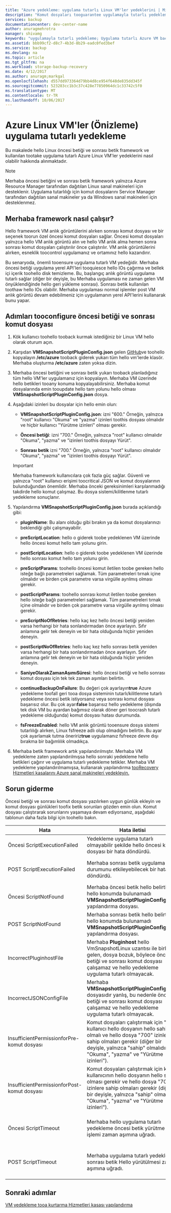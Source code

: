 ```yaml
---
title: "Azure yedekleme: uygulama tutarlı Linux VM'ler yedeklerini | Microsoft Docs"
description: "Komut dosyaları tooguarantee uygulamayla tutarlı yedeklemeler tooAzure, Linux sanal makineleriniz için kullanın. Merhaba komut dosyaları yalnızca Resource Manager dağıtım tooLinux Vm'lerde uygulanır; Merhaba betikleri tooWindows VM'ler veya service manager dağıtımları geçerli değildir. Bu makalede hello komut dosyaları, sorun giderme dahil olmak üzere yapılandırma hello adımlarında alır."
services: backup
documentationcenter: dev-center-name
author: anuragmehrotra
manager: shivamg
keywords: "uygulamayla tutarlı yedekleme; Uygulama tutarlı Azure VM backup; Linux VM yedekleme; Azure yedekleme"
ms.assetid: bbb99cf2-d8c7-4b3d-8b29-eadc0fed3bef
ms.service: backup
ms.devlang: na
ms.topic: article
ms.tgt_pltfrm: na
ms.workload: storage-backup-recovery
ms.date: 4/12/2017
ms.author: anuragm;markgal
ms.openlocfilehash: d557dd973364d79bb4d8ce954f648de835dd345f
ms.sourcegitcommit: 523283cc1b3c37c428e77850964dc1c33742c5f0
ms.translationtype: MT
ms.contentlocale: tr-TR
ms.lasthandoff: 10/06/2017
---
```

# <a name="application-consistent-backup-of-azure-linux-vms-preview"></a>Azure Linux VM'ler (Önizleme) uygulama tutarlı yedekleme

Bu makalede hello Linux öncesi betiği ve sonrası betik framework ve kullanılan tootake uygulama tutarlı Azure Linux VM'ler yedeklerini nasıl olabilir hakkında alınmaktadır.

> [!Note]
> Merhaba öncesi betiğini ve sonrası betik framework yalnızca Azure Resource Manager tarafından dağıtılan Linux sanal makineleri için desteklenir. Uygulama tutarlılığı için komut dosyalarını Service Manager tarafından dağıtılan sanal makineler ya da Windows sanal makineleri için desteklenmez.
>

## <a name="how-hello-framework-works"></a>Merhaba framework nasıl çalışır?

Hello framework VM anlık görüntülerini alırken sonrası komut dosyası ve bir seçenek toorun özel öncesi komut dosyaları sağlar. Öncesi komut dosyaları yalnızca hello VM anlık görüntü alın ve hello VM anlık alma hemen sonra sonrası komut dosyaları çalıştırılır önce çalıştırılır. VM anlık görüntülerini alırken, esneklik toocontrol uygulamanız ve ortamınız hello kazandırır.

Bu senaryoda, önemli tooensure uygulama tutarlı VM yedeğidir. Merhaba öncesi betiği uygulama yerel API'leri tooquiesce hello IOs çağırma ve bellek içi içerik toohello disk temizleme. Bu, başlangıç anlık görüntü uygulama tutarlı sağlar (diğer bir deyişle, bu Merhaba uygulaması ne zaman gelen VM önyüklendiğinde hello geri yükleme sonrası). Sonrası betik kullanılan toothaw hello IOs olabilir. Merhaba uygulaması normal işlemler post VM anlık görüntü devam edebilmeniz için uygulamanın yerel API'lerini kullanarak bunu yapar.

## <a name="steps-tooconfigure-pre-script-and-post-script"></a>Adımları tooconfigure öncesi betiği ve sonrası komut dosyası

1. Kök kullanıcı toohello tooback kurmak istediğiniz bir Linux VM hello olarak oturum açın.

2. Karşıdan **VMSnapshotScriptPluginConfig.json** gelen [GitHub](https://github.com/MicrosoftAzureBackup/VMSnapshotPluginConfig)ve toohello kopyalayın **/etc/azure** tooback giderek yukarı tüm hello vm'lerde klasör. Merhaba oluşturma **/etc/azure** zaten yoksa dizin.

3. Merhaba öncesi betiğini ve sonrası betik yukarı tooback planladığınız tüm hello VM'ler uygulamanız için kopyalayın. Merhaba VM üzerinde hello betikleri tooany konuma kopyalayabilirsiniz. Merhaba komut dosyalarında emin tooupdate hello tam yolunu hello olması **VMSnapshotScriptPluginConfig.json** dosya.

4. Aşağıdaki izinleri bu dosyalar için hello emin olun:

   - **VMSnapshotScriptPluginConfig.json**: izni "600." Örneğin, yalnızca "root" kullanıcı "Okuma" ve "yazma" izinleri toothis dosyası olmalıdır ve hiçbir kullanıcı "Yürütme izinleri" olması gerekir.

   - **Öncesi betiği**: izni "700."  Örneğin, yalnızca "root" kullanıcı olmalıdır "Okuma", "yazma" ve "izinleri toothis dosyayı Yürüt".
  
   - **Sonrası betik** izni "700." Örneğin, yalnızca "root" kullanıcı olmalıdır "Okuma", "yazma" ve "izinleri toothis dosyayı Yürüt".

   > [!Important]
   > Merhaba framework kullanıcılara çok fazla güç sağlar. Güvenli ve yalnızca "root" kullanıcı erişimi toocritical JSON ve komut dosyalarının bulunduğundan önemlidir.
   > Merhaba önceki gereksinimleri karşılanmadığı takdirde hello komut çalışmaz. Bu dosya sistemi/kilitlenme tutarlı yedekleme sonuçlanır.
   >

5. Yapılandırma **VMSnapshotScriptPluginConfig.json** burada açıklandığı gibi:
    - **pluginName**: Bu alanı olduğu gibi bırakın ya da komut dosyalarınızı beklendiği gibi çalışmayabilir.

    - **preScriptLocation**: hello o giderek toobe yedeklenen VM üzerinde hello öncesi komut hello tam yolunu girin.

    - **postScriptLocation**: hello o giderek toobe yedeklenen VM üzerinde hello sonrası komut hello tam yolunu girin.

    - **preScriptParams**: toohello öncesi komut iletilen toobe gereken hello isteğe bağlı parametreleri sağlamak. Tüm parametreleri tırnak içine olmalıdır ve birden çok parametre varsa virgülle ayrılmış olması gerekir.

    - **postScriptParams**: toohello sonrası komut iletilen toobe gereken hello isteğe bağlı parametreleri sağlamak. Tüm parametreleri tırnak içine olmalıdır ve birden çok parametre varsa virgülle ayrılmış olması gerekir.

    - **preScriptNoOfRetries**: hello kaç kez hello öncesi betiği yeniden varsa herhangi bir hata sonlandırmadan önce ayarlayın. Sıfır anlamına gelir tek deneyin ve bir hata olduğunda hiçbir yeniden deneyin.

    - **postScriptNoOfRetries**: hello kaç kez hello sonrası betik yeniden varsa herhangi bir hata sonlandırmadan önce ayarlayın. Sıfır anlamına gelir tek deneyin ve bir hata olduğunda hiçbir yeniden deneyin.
    
    - **SaniyeOlarakZamanAşımıSüresi**: hello öncesi betiği ve hello sonrası komut dosyası için tek tek zaman aşımları belirtin.

    - **continueBackupOnFailure**: Bu değeri çok ayarlayın**true** Azure yedekleme toofall geri tooa dosya sisteminin tutarlı/kilitlenme tutarlı yedekleme öncesi betik istiyorsanız veya sonrası komut dosyası başarısız olur. Bu çok ayarı**false** başarısız hello yedekleme (dışında tek disk VM bu ayardan bağımsız olarak döner geri toocrash tutarlı yedekleme olduğunda) komut dosyası hatası durumunda.

    - **fsFreezeEnabled**: hello VM anlık görüntü tooensure dosya sistemi tutarlılığı alırken, Linux fsfreeze adlı olup olmadığını belirtin. Bu ayar çok ayarlamak tutma öneririz**true** uygulamanız fsfreeze devre dışı bırakma bir bağımlılık olmadıkça.

6. Merhaba betik framework artık yapılandırılmıştır. Merhaba VM yedekleme zaten yapılandırılmışsa hello sonraki yedekleme hello betikleri çağırır ve uygulama tutarlı yedekleme tetikler. Merhaba VM yedekleme yapılandırılmamışsa, kullanarak yapılandırma [tooRecovery Hizmetleri kasalarını Azure sanal makineleri yedekleyin.](https://docs.microsoft.com/azure/backup/backup-azure-vms-first-look-arm)

## <a name="troubleshooting"></a>Sorun giderme

Öncesi betiği ve sonrası komut dosyası yazılırken uygun günlük ekleyin ve komut dosyası günlükleri toofix betik sorunları gözden emin olun. Komut dosyası çalıştırarak sorunlarını yaşamaya devam ediyorsanız, aşağıdaki tablonun daha fazla bilgi için toohello bakın.

| Hata | Hata iletisi | Önerilen eylem |
| ------------------------ | -------------- | ------------------ |
| Öncesi ScriptExecutionFailed |Yedekleme uygulama tutarlı olmayabilir şekilde hello öncesi komut dosyası bir hata döndürdü. | Komut dosyası toofix hello sorununuzu için hello hata günlüklerine bakın.|  
|   POST ScriptExecutionFailed |    Merhaba sonrası betik uygulama durumunu etkileyebilecek bir hata döndürdü. |  Komut dosyası toofix hello sorununuzu için hello hata günlüklerine bakın ve hello uygulama durumunu denetleyin. |
| Öncesi ScriptNotFound |  Merhaba öncesi betik hello belirtilen hello konumda bulunamadı **VMSnapshotScriptPluginConfig.json** yapılandırma dosyası. | Yapma emin bu öncesi betiği hello yapılandırma dosyası tooensure uygulama tutarlı yedekleme içinde belirtilen hello yolunda bulunur.|
| POST ScriptNotFound | Merhaba sonrası betik hello belirtilen hello konumda bulunamadı **VMSnapshotScriptPluginConfig.json** yapılandırma dosyası. | Yapma emin bu sonrası betik hello yapılandırma dosyası tooensure uygulama tutarlı yedekleme içinde belirtilen hello yolunda bulunur.|
| IncorrectPluginhostFile | Merhaba **Pluginhost** hello VmSnapshotLinux uzantısı ile birlikte gelen, dosya bozuk, böylece öncesi betiği ve sonrası komut dosyası çalışamaz ve hello yedekleme uygulama tutarlı olmayacak.   | Merhaba kaldırma **VmSnapshotLinux** uzantısı ve onu otomatik olarak yeniden yüklenir hello sonraki yedekleme toofix hello sorun. |
| IncorrectJSONConfigFile | Merhaba **VMSnapshotScriptPluginConfig.json** dosyasıdır yanlış, bu nedenle öncesi betiği ve sonrası komut dosyası çalışamaz ve hello yedekleme uygulama tutarlı olmayacak. | Merhaba kopyadan karşıdan [GitHub](https://github.com/MicrosoftAzureBackup/VMSnapshotPluginConfig) ve yeniden yapılandırın. |
| InsufficientPermissionforPre-komut dosyası | Komut dosyaları çalıştırmak için "Kök" kullanıcı hello dosyanın hello sahibi olmalı ve hello dosya "700" izinlere sahip olmaları gerekir (diğer bir deyişle, yalnızca "sahip" olmalıdır "Okuma", "yazma" ve "Yürütme izinleri"). | Merhaba komut dosyası "sahibi" hello "Kök" kullanıcı ve yalnızca "sahip" "Okuma", "yazma" ve "yürütme" izinleri olduğundan emin olun. |
| InsufficientPermissionforPost-komut dosyası | Komut dosyaları çalıştırmak için kök kullanıcının hello dosyanın hello sahibi olması gerekir ve hello dosya "700" izinlere sahip olmaları gerekir (diğer bir deyişle, yalnızca "sahip" olmalıdır "Okuma", "yazma" ve "Yürütme izinleri"). | Merhaba komut dosyası "sahibi" hello "Kök" kullanıcı ve yalnızca "sahip" "Okuma", "yazma" ve "yürütme" izinleri olduğundan emin olun. |
| Öncesi ScriptTimeout | Merhaba hello uygulama tutarlı yedekleme öncesi betik yürütme işlemi zaman aşımına uğradı. | Merhaba komut dosyasını denetleyin ve hello hello zaman aşımı artırmak **VMSnapshotScriptPluginConfig.json** konumunda bulunan dosya **/etc/azure**. |
| POST ScriptTimeout | Merhaba uygulama tutarlı yedekleme sonrası betik Hello yürütülmesi zaman aşımına uğradı. | Merhaba komut dosyasını denetleyin ve hello hello zaman aşımı artırmak **VMSnapshotScriptPluginConfig.json** konumunda bulunan dosya **/etc/azure**. |

## <a name="next-steps"></a>Sonraki adımlar
[VM yedekleme tooa kurtarma Hizmetleri kasası yapılandırma](https://docs.microsoft.com/azure/backup/backup-azure-arm-vms)
